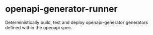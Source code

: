 # openapi-generator-runner
Deterministically build, test and deploy openapi-generator generators defined within the openapi spec.

